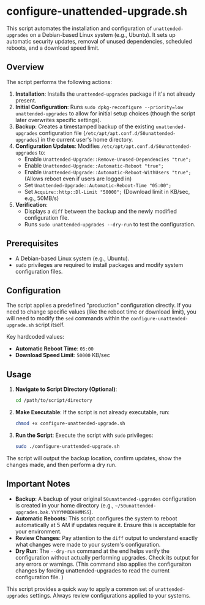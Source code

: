 # configure-unattended-upgrade.sh

This script automates the installation and configuration of `unattended-upgrades` on a Debian-based Linux system (e.g., Ubuntu). It sets up automatic security updates, removal of unused dependencies, scheduled reboots, and a download speed limit.

## Overview

The script performs the following actions:

1.  **Installation**: Installs the `unattended-upgrades` package if it's not already present.
2.  **Initial Configuration**: Runs `sudo dpkg-reconfigure --priority=low unattended-upgrades` to allow for initial setup choices (though the script later overwrites specific settings).
3.  **Backup**: Creates a timestamped backup of the existing `unattended-upgrades` configuration file (`/etc/apt/apt.conf.d/50unattended-upgrades`) in the current user's home directory.
4.  **Configuration Updates**: Modifies `/etc/apt/apt.conf.d/50unattended-upgrades` to:
    *   Enable `Unattended-Upgrade::Remove-Unused-Dependencies "true";`
    *   Enable `Unattended-Upgrade::Automatic-Reboot "true";`
    *   Enable `Unattended-Upgrade::Automatic-Reboot-WithUsers "true";` (Allows reboot even if users are logged in)
    *   Set `Unattended-Upgrade::Automatic-Reboot-Time "05:00";`
    *   Set `Acquire::http::Dl-Limit "50000";` (Download limit in KB/sec, e.g., 50MB/s)
5.  **Verification**:
    *   Displays a `diff` between the backup and the newly modified configuration file.
    *   Runs `sudo unattended-upgrades --dry-run` to test the configuration.

## Prerequisites

*   A Debian-based Linux system (e.g., Ubuntu).
*   `sudo` privileges are required to install packages and modify system configuration files.

## Configuration

The script applies a predefined "production" configuration directly. If you need to change specific values (like the reboot time or download limit), you will need to modify the `sed` commands within the `configure-unattended-upgrade.sh` script itself.

Key hardcoded values:
*   **Automatic Reboot Time**: `05:00`
*   **Download Speed Limit**: `50000` KB/sec

## Usage

1.  **Navigate to Script Directory (Optional)**:
    ```bash
    cd /path/to/script/directory
    ```
2.  **Make Executable**:
    If the script is not already executable, run:
    ```bash
    chmod +x configure-unattended-upgrade.sh
    ```
3.  **Run the Script**:
    Execute the script with `sudo` privileges:
    ```bash
    sudo ./configure-unattended-upgrade.sh
    ```

The script will output the backup location, confirm updates, show the changes made, and then perform a dry run.

## Important Notes

*   **Backup**: A backup of your original `50unattended-upgrades` configuration is created in your home directory (e.g., `~/50unattended-upgrades.bak.YYYYMMDDHHMMSS`).
*   **Automatic Reboots**: This script configures the system to reboot automatically at 5 AM if updates require it. Ensure this is acceptable for your environment.
*   **Review Changes**: Pay attention to the `diff` output to understand exactly what changes were made to your system's configuration.
*   **Dry Run**: The `--dry-run` command at the end helps verify the configuration without actually performing upgrades. Check its output for any errors or warnings. (This command also applies the configuraiton changes by forcing unattended-upgrades to read the current configuration file. )

This script provides a quick way to apply a common set of `unattended-upgrades` settings. Always review configurations applied to your systems.
